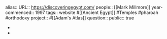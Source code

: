 alias::
URL:: https://discoveringegypt.com/
people:: [[Mark Millmore]]
year-commenced:: 1997
tags:: website #[[Ancient Egypt]] #Temples #pharoah #orthodoxy 
project:: #[[Adam's Atlas]]
question::
public:: true

-
-